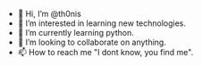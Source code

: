 - 👋 Hi, I’m @th0nis
- 👀 I’m interested in learning new technologies.
- 🌱 I’m currently learning python.
- 💞️ I’m looking to collaborate on anything.
- 📫 How to reach me "I dont know, you find me".

<!---
th0nis/th0nis is a ✨ special ✨ repository because its `README.md` (this file) appears on your GitHub profile.
You can click the Preview link to take a look at your changes.
--->
